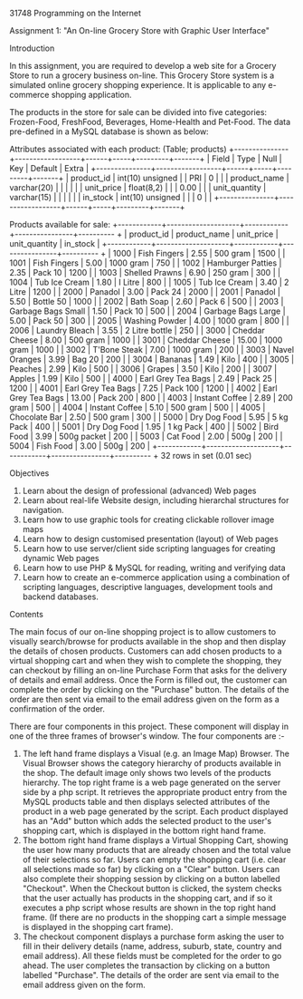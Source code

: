 31748 Programming on the Internet

Assignment 1:
"An On-line Grocery Store with Graphic User Interface"

Introduction

In this assignment, you are required to develop a web site for a Grocery Store to run a grocery
business on-line. This Grocery Store system is a simulated online grocery shopping experience.
It is applicable to any e-commerce shopping application. 

The products in the store for sale can be divided into five categories: Frozen-Food, FreshFood, Beverages, Home-Health and Pet-Food. The data pre-defined in a MySQL database is
shown as below: 

Attributes associated with each product:
(Table; products)
+---------------+------------------+------+-----+---------+-------+
| Field | Type | Null | Key | Default | Extra |
+---------------+------------------+------+-----+---------+-------+
| product_id | int(10) unsigned | | PRI | 0 | |
| product_name | varchar(20) | | | | |
| unit_price | float(8,2) | | | 0.00 | |
| unit_quantity | varchar(15) | | | | |
| in_stock | int(10) unsigned | | | 0 | |
+---------------+------------------+------+-----+---------+-------+

Products available for sale:
+------------+--------------------+------------+----------------+----------
+
| product_id | product_name | unit_price | unit_quantity | in_stock
|
+------------+--------------------+------------+----------------+----------
+
| 1000 | Fish Fingers | 2.55 | 500 gram | 1500
|
| 1001 | Fish Fingers | 5.00 | 1000 gram | 750
|
| 1002 | Hamburger Patties | 2.35 | Pack 10 | 1200
|
| 1003 | Shelled Prawns | 6.90 | 250 gram | 300
|
| 1004 | Tub Ice Cream | 1.80 | I Litre | 800
|
| 1005 | Tub Ice Cream | 3.40 | 2 Litre | 1200
|
| 2000 | Panadol | 3.00 | Pack 24 | 2000
|
| 2001 | Panadol | 5.50 | Bottle 50 | 1000
|
| 2002 | Bath Soap | 2.60 | Pack 6 | 500
|
| 2003 | Garbage Bags Small | 1.50 | Pack 10 | 500
|
| 2004 | Garbage Bags Large | 5.00 | Pack 50 | 300
|
| 2005 | Washing Powder | 4.00 | 1000 gram | 800
|
| 2006 | Laundry Bleach | 3.55 | 2 Litre bottle | 250
|
| 3000 | Cheddar Cheese | 8.00 | 500 gram | 1000
|
| 3001 | Cheddar Cheese | 15.00 | 1000 gram | 1000
|
| 3002 | T'Bone Steak | 7.00 | 1000 gram | 200
|
| 3003 | Navel Oranges | 3.99 | Bag 20 | 200
|
| 3004 | Bananas | 1.49 | Kilo | 400
|
| 3005 | Peaches | 2.99 | Kilo | 500
|
| 3006 | Grapes | 3.50 | Kilo | 200
|
| 3007 | Apples | 1.99 | Kilo | 500
|
| 4000 | Earl Grey Tea Bags | 2.49 | Pack 25 | 1200
|
| 4001 | Earl Grey Tea Bags | 7.25 | Pack 100 | 1200
|
| 4002 | Earl Grey Tea Bags | 13.00 | Pack 200 | 800
|
| 4003 | Instant Coffee | 2.89 | 200 gram | 500
|
| 4004 | Instant Coffee | 5.10 | 500 gram | 500
|
| 4005 | Chocolate Bar | 2.50 | 500 gram | 300
|
| 5000 | Dry Dog Food | 5.95 | 5 kg Pack | 400
|
| 5001 | Dry Dog Food | 1.95 | 1 kg Pack | 400
|
| 5002 | Bird Food | 3.99 | 500g packet | 200
|
| 5003 | Cat Food | 2.00 | 500g | 200
|
| 5004 | Fish Food | 3.00 | 500g | 200
|
+------------+--------------------+------------+----------------+----------
+
32 rows in set (0.01 sec) 


Objectives
1. Learn about the design of professional (advanced) Web pages
2. Learn about real-life Website design, including hierarchal structures for navigation.
3. Learn how to use graphic tools for creating clickable rollover image maps
4. Learn how to design customised presentation (layout) of Web pages
5. Learn how to use server/client side scripting languages for creating dynamic Web
pages
6. Learn how to use PHP & MySQL for reading, writing and verifying data
7. Learn how to create an e-commerce application using a combination of scripting
languages, descriptive languages, development tools and backend databases.

Contents

The main focus of our on-line shopping project is to allow customers to visually search/browse
for products available in the shop and then display the details of chosen products. Customers
can add chosen products to a virtual shopping cart and when they wish to complete the
shopping, they can checkout by filling an on-line Purchase Form that asks for the delivery of
details and email address. Once the Form is filled out, the customer can complete the order by
clicking on the "Purchase" button. The details of the order are then sent via email to the email
address given on the form as a confirmation of the order. 

There are four components in this project. These component will display in one of the three
frames of browser's window. The four components are :-
1. The left hand frame displays a Visual (e.g. an Image Map) Browser. The Visual
Browser shows the category hierarchy of products available in the shop. The default
image only shows two levels of the products hierarchy.
The top right frame is a web page generated on the server side by a php script. It
retrieves the appropriate product entry from the MySQL products table and then
displays selected attributes of the product in a web page generated by the script. Each
product displayed has an "Add" button which adds the selected product to the user's
shopping cart, which is displayed in the bottom right hand frame.
3. The bottom right hand frame displays a Virtual Shopping Cart, showing the user how
many products that are already chosen and the total value of their selections so far.
Users can empty the shopping cart (i.e. clear all selections made so far) by clicking on
a "Clear" button. Users can also complete their shopping session by clicking on a button
labelled "Checkout". When the Checkout button is clicked, the system checks that the
user actually has products in the shopping cart, and if so it executes a php script whose
results are shown in the top right hand frame. (If there are no products in the shopping
cart a simple message is displayed in the shopping cart frame).
4. The checkout component displays a purchase form asking the user to fill in their
delivery details (name, address, suburb, state, country and email address). All these
fields must be completed for the order to go ahead. The user completes the transaction
by clicking on a button labelled "Purchase". The details of the order are sent via email
to the email address given on the form.
